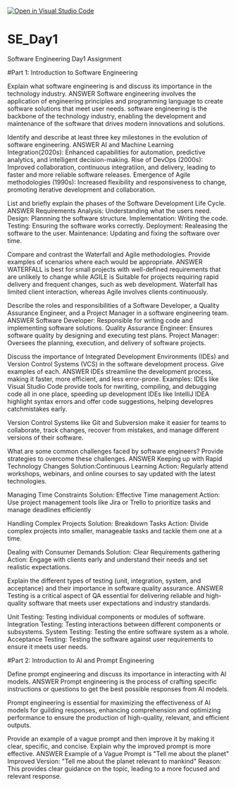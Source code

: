 [![Open in Visual Studio Code](https://classroom.github.com/assets/open-in-vscode-2e0aaae1b6195c2367325f4f02e2d04e9abb55f0b24a779b69b11b9e10269abc.svg)](https://classroom.github.com/online_ide?assignment_repo_id=15686343&assignment_repo_type=AssignmentRepo)
 # SE_Day1
Software Engineering Day1 Assignment

#Part 1: Introduction to Software Engineering

Explain what software engineering is and discuss its importance in the technology industry.
ANSWER
Software engineering involves the application of engineering principles and programming language to create software solutions that meet user needs.
software engineering is the backbone of the technology industry, enabling the development and maintenance of the software that drives modern innovations and solutions.  

Identify and describe at least three key milestones in the evolution of software engineering.
ANSWER
AI and Machine Learning Integration(2020s): Enhanced capabilities for automation, predictive analytics, and intelligent decision-making.
Rise of DevOps (2000s): Improved collaboration, continuous integratiion, and delivery, leading to faster and more reliable software releases.
Emergence of Agile methodologies (1990s): Increased flexibility and responsiveness to change, promoting iterative development and collaboration.



List and briefly explain the phases of the Software Development Life Cycle.
ANSWER
Requirements Analysis: Understanding what the users need.
Design: Plannning the software structure.
Implementation: Writing the code.
Testing: Ensuring the software works correctly.
Deployment: Realeasing the software to the user.
Maintenance: Updating and fixing the software over time.


Compare and contrast the Waterfall and Agile methodologies. Provide examples of scenarios where each would be appropriate.
ANSWER
WATERFALL is best for small projects with well-defined requirements that are unlikely to change while AGILE is Suitable for projects requiring rapid delivery and frequent changes, such as web development.
Waterfall has limited client interaction, whereas Agile involves clients continuously.



Describe the roles and responsibilities of a Software Developer, a Quality Assurance Engineer, and a Project Manager in a software engineering team.
ANSWER
Software Developer: Responsible for writing code and implementing software solutions.
Quality Assurance Engineer: Ensures software quality by designing and executing test plans.
Project Manager: Oversees the planning, execution, and delivery of software projects.


Discuss the importance of Integrated Development Environments (IDEs) and Version Control Systems (VCS) in the software development process. Give examples of each.
ANSWER
IDEs streamline the development process, making it faster, more efficient, and less error-prone.
Examples: 
IDEs like Visual Studio Code provide tools for nwriting, compiling, and debugging code all in one place, speeding up development
IDEs like IntelliJ IDEA highlight syntax errors and offer code suggestions, helping developres catchmistakes early.

Version Control Systems like Git and Subversion make it easier for teams to collaborate, track changes, recover from mistakes, and manage different versions of their software.


What are some common challenges faced by software engineers? Provide strategies to overcome these challenges.
ANSWER
Keeping up with Rapid Technology Changes 
Solution:Continuous Learning                 Action: Regularly attend workshops, webinars, and online courses to say updated with the latest technologies.

Managing Time Constraints
Solution: Effective Time management          Action: Use project management tools like Jira or Trello to prioritize tasks and manage deadlines efficiently

Handling Complex Projects
Solution: Breakdown Tasks                    Action: Divide complex projects into smaller, manageable tasks and tackle them one at a time.

Dealing with Consumer Demands
Solution: Clear Requirements gathering       Action: Engage with clients early and understand their needs and set realistic expectations.



Explain the different types of testing (unit, integration, system, and acceptance) and their importance in software quality assurance.
ANSWER
Testing is a critical aspect of QA essential for delivering reliable and high-quality software that meets user expectations and industry standards.

Unit Testing: Testing individual components or modules of software.
Integration Testing: Testing interactions between different components or subsystems.
System Testing: Testing the entire software system as a whole.
Acceptance Testing: Testing the software against user requirements to ensure it meets user needs.



#Part 2: Introduction to AI and Prompt Engineering


Define prompt engineering and discuss its importance in interacting with AI models.
ANSWER
Prompt engineering is the process of crafting specific instructions or questions to get the best possible responses from AI models. 

Prompt engineering is essential for maximizing the effectiveness of AI models for guilding responses, enhancing comprehension and optimizing performance to ensure the production of high-quality, relevant, and efficient outputs.



Provide an example of a vague prompt and then improve it by making it clear, specific, and concise. Explain why the improved prompt is more effective.
ANSWER
Example of a Vague Prompt is "Tell me about the planet"
 Improved Version: "Tell me about the planet relevant to mankind"
 Reason: This provides clear guidance on the topic, leading to a more focused and relevant response.
